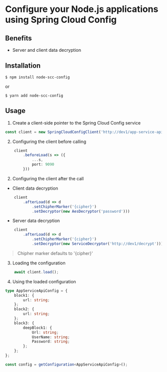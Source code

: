 # Configure your Node.js applications using Spring Cloud Config

## Benefits
* Server and client data decryption

## Installation
```shell
$ npm install node-scc-config
```
or
```shell
$ yarn add node-scc-config
```

## Usage

1. Create a client-side pointer to the Spring Cloud Config service

```ts
const client = new SpringCloudConfigClient('http://dev1/app-service-api/development');
```

2. Configuring the client before calling
```ts
    client
        .beforeLoad(s => ({
            ...s,
            port: 9090
        }))
```

2. Configuring the client after the call
* Client data decryption
```ts
    client
        .afterLoad(d => d
            .setChipherMarker('{cipher}')
            .setDecryptor(new AesDecryptor('password')))
```

* Server data decryption
```ts
    client
        .afterLoad(d => d
            .setChipherMarker('{cipher}')
            .setDecryptor(new ServiceDecryptor('http://dev1/decrypt')))
```
> Chipher marker defaults to '{cipher}'
3. Loading the configuration
```ts
    await client.load();
```

4. Using the loaded configuration
```ts
type AppServiceApiConfig = {
    block1: {
        url: string;
    };
    block2: {
        url: string;
    };
    block3: {
        deepBlock1: {
            Url: string;
            UserName: string;
            Password: string;
        };
    };
};

const config = getConfiguration<AppServiceApiConfig>();
```
